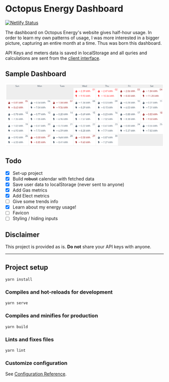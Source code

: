 # Octopus Energy Dashboard
[![Netlify Status](https://api.netlify.com/api/v1/badges/adebf5ed-d67f-4113-8fd8-338d58ac996b/deploy-status)](https://app.netlify.com/sites/octopus-energy/deploys)

The dashboard on Octopus Energy's website gives half-hour usage. In order to learn my own patterns of usage, I was more interested in a bigger picture, capturing an entire month at a time. Thus was born this dashboard.

API Keys and meters data is saved in localStorage and all quries and calculations are sent from the [client interface](https://octopus-energy.netlify.app/).

## Sample Dashboard

![Dashboard example](./public/example.png)

## Todo

- [X] Set-up project
- [X] Build ~~robust~~ calendar with fetched data
- [X] Save user data to localStorage (never sent to anyone)
- [X] Add Gas metrics
- [X] Add Elect metrics
- [ ] Give some trends info
- [X] Learn about my energy usage!
- [ ] Favicon
- [ ] Styling / hiding inputs

## Disclaimer

This project is provided as is. **Do not** share your API keys with anyone.

---

## Project setup
```
yarn install
```

### Compiles and hot-reloads for development
```
yarn serve
```

### Compiles and minifies for production
```
yarn build
```

### Lints and fixes files
```
yarn lint
```

### Customize configuration
See [Configuration Reference](https://cli.vuejs.org/config/).
